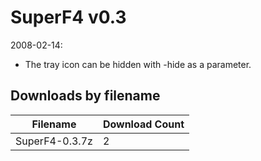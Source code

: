 # SuperF4 v0.3

2008-02-14:
- The tray icon can be hidden with -hide as a parameter.

## Downloads by filename

Filename | Download Count
-------- | --------------
SuperF4-0.3.7z | 2

